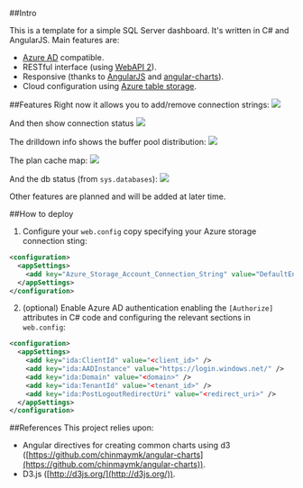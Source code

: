 ##Intro

This is a template for a simple SQL Server dashboard. It's written in C# and AngularJS. Main features are:
- [Azure AD](http://azure.microsoft.com/it-it/services/active-directory/) compatible.
- RESTful interface (using [WebAPI 2](http://www.asp.net/web-api)).
- Responsive (thanks to [AngularJS](https://angularjs.org/) and [angular-charts](https://github.com/chinmaymk/angular-charts)).
- Cloud configuration using [Azure table storage](https://msdn.microsoft.com/en-us/magazine/ff796231.aspx).

##Features
Right now it allows you to add/remove connection strings:
![](http://i.imgur.com/EEBe2r3.png)

And then show connection status
![](http://i.imgur.com/8w2OW4u.png)

The drilldown info shows the buffer pool distribution:
![](http://i.imgur.com/HfG6QXZ.png)

The plan cache map:
![](http://i.imgur.com/zGZa9jT.png)

And the db status (from `sys.databases`):
![](http://i.imgur.com/5z65qmL.png)

Other features are planned and will be added at later time.

##How to deploy

1. Configure your `web.config` copy specifying your Azure storage connection sting:
```xml
<configuration>
  <appSettings>
    <add key="Azure_Storage_Account_Connection_String" value="DefaultEndpointsProtocol=https;AccountName=<account_name>;AccountKey=<account_key>" />
  </appSettings>
</configuration>
```
 
2. (optional) Enable Azure AD authentication enabling the `[Authorize]` attributes in C# code and configuring the relevant sections in `web.config`:
```xml
<configuration>
  <appSettings>   
	<add key="ida:ClientId" value="<client_id>" />
    <add key="ida:AADInstance" value="https://login.windows.net/" />
    <add key="ida:Domain" value="<domain>" />
    <add key="ida:TenantId" value="<tenant_id>" />
    <add key="ida:PostLogoutRedirectUri" value="<redirect_uri>" />
  </appSettings>
</configuration>
``` 

##References
This project relies upon:

* Angular directives for creating common charts using d3 ([https://github.com/chinmaymk/angular-charts](https://github.com/chinmaymk/angular-charts)).
* D3.js ([http://d3js.org/](http://d3js.org/)).
